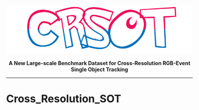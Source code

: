 <div align="center">
<img src="https://github.com/Event-AHU/Cross_Resolution_SOT/blob/main/figures/CRSOT_logo.png" width="600">
  
**A New Large-scale Benchmark Dataset for Cross-Resolution RGB-Event Single Object Tracking**

------

<p align="center">
</p>
</div>




# Cross_Resolution_SOT


